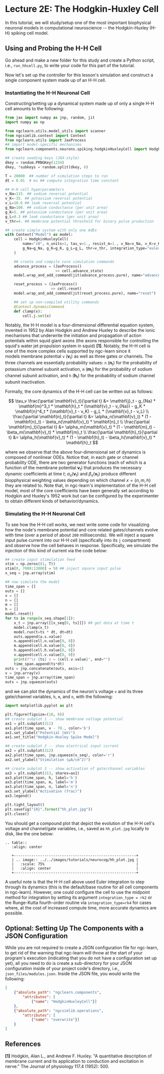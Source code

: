 # Lecture 2E: The Hodgkin-Huxley Cell

In this tutorial, we will study/setup one of the most important biophysical 
neuronal models in computational neuroscience -- the Hodgkin-Huxley (H-H) spiking 
cell model.

## Using and Probing the H-H Cell

Go ahead and make a new folder for this study and create a Python script,
i.e., `run_hhcell.py`, to write your code for this part of the tutorial.

Now let's set up the controller for this lesson's simulation and construct a
single component system made up of an H-H cell.


### Instantiating the H-H Neuronal Cell

Constructing/setting up a dynamical system made up of only a single
H-H cell amounts to the following:

```python
from jax import numpy as jnp, random, jit
import numpy as np

from ngclearn.utils.model_utils import scanner
from ngcsimlib.context import Context
from ngclearn.utils import JaxProcess
## import model-specific mechanisms
from ngclearn.components.neurons.spiking.hodgkinHuxleyCell import HodgkinHuxleyCell

## create seeding keys (JAX-style)
dkey = random.PRNGKey(1234)
dkey, *subkeys = random.split(dkey, 6)

T = 20000  ## number of simulation steps to run
dt = 0.01  # ms ## compute integration time constant

## H-H cell hyperparameters
v_Na=115. ## sodium reversal potential
v_K=-35. ## potassium reversal potential
v_L=10.6 ## leak reversal potential
g_Na=100. ## sodium conductance (per unit area)
g_K=5. ## potassium conductance (per unit area)
g_L=0.3 ## leak conductance (per unit area)
v_thr=4. ## membrane potential threshold for binary pulse production

## create simple system with only one AdEx
with Context("Model") as model:
    cell = HodgkinHuxleyCell(
        name="z0", n_units=1, tau_v=1., resist_m=1., v_Na=v_Na, v_K=v_K, v_L=v_L, 
        g_Na=g_Na, g_K=g_K, g_L=g_L, thr=v_thr, integration_type="euler", key=subkeys[0]
    )

    ## create and compile core simulation commands
    advance_process = (JaxProcess()
                       >> cell.advance_state)
    model.wrap_and_add_command(jit(advance_process.pure), name="advance")

    reset_process = (JaxProcess()
                     >> cell.reset)
    model.wrap_and_add_command(jit(reset_process.pure), name="reset")

    ## set up non-compiled utility commands
    @Context.dynamicCommand
    def clamp(x):
        cell.j.set(x)
```

Notably, the H-H model is a four-dimensional differential equation system, invented in 1952 
by Alan Hodgkin and Andrew Huxley to describe the ionic mechanisms that underwrite the 
initiation and propagation of action potentials within squid giant axons (the axons responsible for 
controlling the squid's water jet propulsion system in squid) <b>[1]</b>. 
Notably, the H-H cell is one of the more complex cells supported by ngc-learn since it  
models membrane potential `v` ($\mathbf{v}_t$) as well as three gates or channels. The three channels are 
essentially probability values: 
`n` ($\mathbf{n}_t$)  for the probability of potassium channel subunit activation, 
`m` ($\mathbf{m}_t$)  for the probability of sodium channel subunit activation, and 
`h` ($\mathbf{h}_t$)  for the probability of sodium channel subunit inactivation.  

Formally, the core dynamics of the H-H cell can be written out as follows:

$$
\tau_v \frac{\partial \mathbf{v}_t}{\partial t} &= \mathbf{j}_t - g_{Na} * \mathbf{m}^3_t * \mathbf{h}_t * (\mathbf{v}_t - v_{Na}) - g_K * \mathbf{n}^4_t * (\mathbf{v}_t - v_K) - g_L * (\mathbf{v}_t - v_L) \\
\frac{\partial \mathbf{n}_t}{\partial t} &= \alpha_n(\mathbf{v}_t) * (1 - \mathbf{n}_t) - \beta_n(\mathbf{v}_t) * \mathbf{n}_t \\
\frac{\partial \mathbf{m}_t}{\partial t} &= \alpha_m(\mathbf{v}_t) * (1 - \mathbf{m}_t) - \beta_m(\mathbf{v}_t) * \mathbf{m}_t \\
\frac{\partial \mathbf{h}_t}{\partial t} &= \alpha_h(\mathbf{v}_t) * (1 - \mathbf{h}_t) - \beta_h(\mathbf{v}_t) * \mathbf{h}_t
$$

where we observe that the above four-dimensional set of dynamics is composed of nonlinear ODEs. Notice that, in each gate or channel probability ODE, there are two generator functions (each of which is a function of the membrane potential $\mathbf{v}_t$) that produces the necessary dynamic coefficients at time $t$; $\alpha_x(\mathbf{v}_t)$ and $\beta_x(\mathbf{v}_t)$ produce different biopphysical weighting values depending on which channel $x = \{n, m, h\}$ they are related to. 
Note that, in ngc-learn's implementation of the H-H cell model, most of the core coefficients have been generally set according to Hodgkin and Huxley's 1952 work but can be configured by the experimenter to obtain different kinds of behavior/dynamics.

### Simulating the H-H Neuronal Cell

To see how the H-H cell works, we next write some code for visualizing how
the node's membrane potential and core related gates/channels evolve with time
(over a period of about `200` milliseconds). We will inject a square input pulse current 
into our H-H cell (specifically into its `j` compartment) and observe how the cell behaves in response. 
Specifically, we simulate the injection of this kind of current via the code below:

```python
## create input stimulation feed
stim = np.zeros((1, T))
stim[0, 7000:13000] = 50 ## inject square input pulse
x_seq = jnp.array(stim)

## now simulate the model
time_span = []
outs = []
v = []
n = []
m = []
h = []
model.reset()
for ts in range(x_seq.shape[1]):
    x_t = jnp.array([[x_seq[0, ts]]]) ## get data at time t
    model.clamp(x_t)
    model.run(t=ts * dt, dt=dt)
    outs.append(a.s.value)
    n.append(cell.n.value[0, 0])
    m.append(cell.m.value[0, 0])
    h.append(cell.h.value[0, 0])
    v.append(cell.v.value[0, 0])
    print(f"\r {ts} v = {cell.v.value}", end="")
    time_span.append(ts*dt)
outs = jnp.concatenate(outs, axis=1)
v = jnp.array(v)
time_span = jnp.array(time_span)
outs = jnp.squeeze(outs)
```

and we can plot the dynamics of the  neuron's voltage `v` and its three gate/channel 
variables, `h`, `m`, and `n`, with the following:

```python
import matplotlib.pyplot as plt

plt.figure(figsize=(10, 8))
## create subplot 1 -- show membrane voltage potential
ax1 = plt.subplot(311)
ax1.plot(time_span, v - 70., color='b')
ax1.set_ylabel("Potential (mV)")
ax1.set_title("Hodgkin-Huxley Spike Model") 

## create subplot 2 -- show electrical input current
ax2 = plt.subplot(312)
ax2.plot(time_span, jnp.squeeze(x_seq), color='r')
ax2.set_ylabel("Stimulation (µA/cm^2)")

## create subplot 3 -- show activation of gate/channel variables
ax3 = plt.subplot(313, sharex=ax1)
ax3.plot(time_span, h, label='h')
ax3.plot(time_span, m, label='m')
ax3.plot(time_span, n, label='n')
ax3.set_ylabel("Activation (frac)")
ax3.legend()

plt.tight_layout()
plt.savefig("{0}".format("hh_plot.jpg"))
plt.close()
```

You should get a compound plot that depict the evolution of the H-H cell's voltage
and channel/gate variables, i.e., saved as `hh_plot.jpg` locally to
disk, like the one below:

```{eval-rst}
.. table::
   :align: center

   +--------------------------------------------------------+
   | .. image:: ../../images/tutorials/neurocog/hh_plot.jpg |
   |   :scale: 75%                                          |
   |   :align: center                                       |
   +--------------------------------------------------------+
```

A useful note is that the H-H cell above used Euler integration to step through its
dynamics (this is the default/base routine for all cell components in ngc-learn). 
However, one could configure the cell to use the midpoint method for integration
by setting its argument `integration_type = rk2` or the Runge-Kutta fourth-order 
routine via `integration_type=rk4` for cases where, at the cost of increased 
compute time, more accurate dynamics are possible.

## Optional: Setting Up The Components with a JSON Configuration

While you are not required to create a JSON configuration file for ngc-learn,
to get rid of the warning that ngc-learn will throw at the start of your
program's execution (indicating that you do not have a configuration set up yet),
all you need to do is create a sub-directory for your JSON configuration
inside of your project code's directory, i.e., `json_files/modules.json`.
Inside the JSON file, you would write the following:

```json
[
    {"absolute_path": "ngclearn.components",
        "attributes": [
            {"name": "HodgkinHuxleyCell"}]
    },
    {"absolute_path": "ngcsimlib.operations",
        "attributes": [
            {"name": "overwrite"}]
    }
]
```

## References

<b>[1]</b> Hodgkin, Alan L., and Andrew F. Huxley. "A quantitative description 
of membrane current and its application to conduction and excitation in nerve." 
The Journal of physiology 117.4 (1952): 500.

